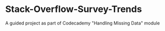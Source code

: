 # Stack-Overflow-Survey-Trends
A guided project as part of Codecademy "Handling Missing Data" module
